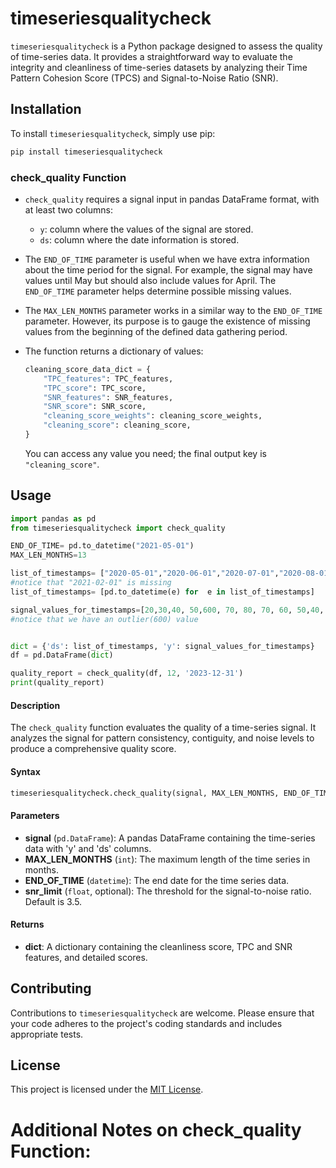 
# timeseriesqualitycheck

`timeseriesqualitycheck` is a Python package designed to assess the quality of time-series data. It provides a straightforward way to evaluate the integrity and cleanliness of time-series datasets by analyzing their Time Pattern Cohesion Score (TPCS) and Signal-to-Noise Ratio (SNR).

## Installation

To install `timeseriesqualitycheck`, simply use pip:

```python
pip install timeseriesqualitycheck
```



### check_quality Function 

- `check_quality` requires a signal input in pandas DataFrame format, with at least two columns:
  - `y`: column where the values of the signal are stored.
  - `ds`: column where the date information is stored.

- The `END_OF_TIME` parameter is useful when we have extra information about the time period for the signal. 
  For example, the signal may have values until May but should also include values for April. 
  The `END_OF_TIME` parameter helps determine possible missing values.

- The `MAX_LEN_MONTHS` parameter works in a similar way to the `END_OF_TIME` parameter. 
  However, its purpose is to gauge the existence of missing values from the beginning of the defined data gathering period.

- The function returns a dictionary of values:
  ```python
  cleaning_score_data_dict = {
      "TPC_features": TPC_features,
      "TPC_score": TPC_score,
      "SNR_features": SNR_features,
      "SNR_score": SNR_score,
      "cleaning_score_weights": cleaning_score_weights,
      "cleaning_score": cleaning_score,
  }
  ```
  You can access any value you need; the final output key is `"cleaning_score"`.


## Usage


```python
import pandas as pd
from timeseriesqualitycheck import check_quality

END_OF_TIME= pd.to_datetime("2021-05-01")
MAX_LEN_MONTHS=13

list_of_timestamps= ["2020-05-01","2020-06-01","2020-07-01","2020-08-01","2020-09-01","2020-10-01","2020-11-01","2020-12-01","2021-01-01", "2021-03-01","2021-04-01","2021-05-01" ]
#notice that "2021-02-01" is missing
list_of_timestamps= [pd.to_datetime(e) for  e in list_of_timestamps]

signal_values_for_timestamps=[20,30,40, 50,600, 70, 80, 70, 60, 50,40, 30 ]
#notice that we have an outlier(600) value


dict = {'ds': list_of_timestamps, 'y': signal_values_for_timestamps} 
df = pd.DataFrame(dict)

quality_report = check_quality(df, 12, '2023-12-31')
print(quality_report)
```


#### Description

The `check_quality` function evaluates the quality of a time-series signal. It analyzes the signal for pattern consistency, contiguity, and noise levels to produce a comprehensive quality score.

#### Syntax

```python
timeseriesqualitycheck.check_quality(signal, MAX_LEN_MONTHS, END_OF_TIME, snr_limit=3.5)
```

#### Parameters
- **signal** (`pd.DataFrame`): A pandas DataFrame containing the time-series data with 'y' and 'ds' columns.
- **MAX_LEN_MONTHS** (`int`): The maximum length of the time series in months.
- **END_OF_TIME** (`datetime`): The end date for the time series data.
- **snr_limit** (`float`, optional): The threshold for the signal-to-noise ratio. Default is 3.5.

#### Returns
- **dict**: A dictionary containing the cleanliness score, TPC and SNR features, and detailed scores.


## Contributing
Contributions to `timeseriesqualitycheck` are welcome. Please ensure that your code adheres to the project's coding standards and includes appropriate tests.

## License
This project is licensed under the [MIT License](LICENSE.txt).

# Additional Notes on check_quality Function:

